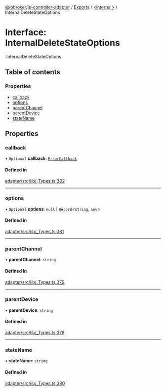 [@iobroker/js-controller-adapter](../README.md) / [Exports](../modules.md) / [<internal\>](../modules/internal_.md) / InternalDeleteStateOptions

# Interface: InternalDeleteStateOptions

[<internal>](../modules/internal_.md).InternalDeleteStateOptions

## Table of contents

### Properties

- [callback](internal_.InternalDeleteStateOptions.md#callback)
- [options](internal_.InternalDeleteStateOptions.md#options)
- [parentChannel](internal_.InternalDeleteStateOptions.md#parentchannel)
- [parentDevice](internal_.InternalDeleteStateOptions.md#parentdevice)
- [stateName](internal_.InternalDeleteStateOptions.md#statename)

## Properties

### callback

• `Optional` **callback**: [`ErrorCallback`](../modules/internal_.md#errorcallback)

#### Defined in

[adapter/src/lib/_Types.ts:382](https://github.com/ioBroker/ioBroker.js-controller/blob/d762c690/packages/adapter/src/lib/_Types.ts#L382)

___

### options

• `Optional` **options**: ``null`` \| `Record`<`string`, `any`\>

#### Defined in

[adapter/src/lib/_Types.ts:381](https://github.com/ioBroker/ioBroker.js-controller/blob/d762c690/packages/adapter/src/lib/_Types.ts#L381)

___

### parentChannel

• **parentChannel**: `string`

#### Defined in

[adapter/src/lib/_Types.ts:379](https://github.com/ioBroker/ioBroker.js-controller/blob/d762c690/packages/adapter/src/lib/_Types.ts#L379)

___

### parentDevice

• **parentDevice**: `string`

#### Defined in

[adapter/src/lib/_Types.ts:378](https://github.com/ioBroker/ioBroker.js-controller/blob/d762c690/packages/adapter/src/lib/_Types.ts#L378)

___

### stateName

• **stateName**: `string`

#### Defined in

[adapter/src/lib/_Types.ts:380](https://github.com/ioBroker/ioBroker.js-controller/blob/d762c690/packages/adapter/src/lib/_Types.ts#L380)
